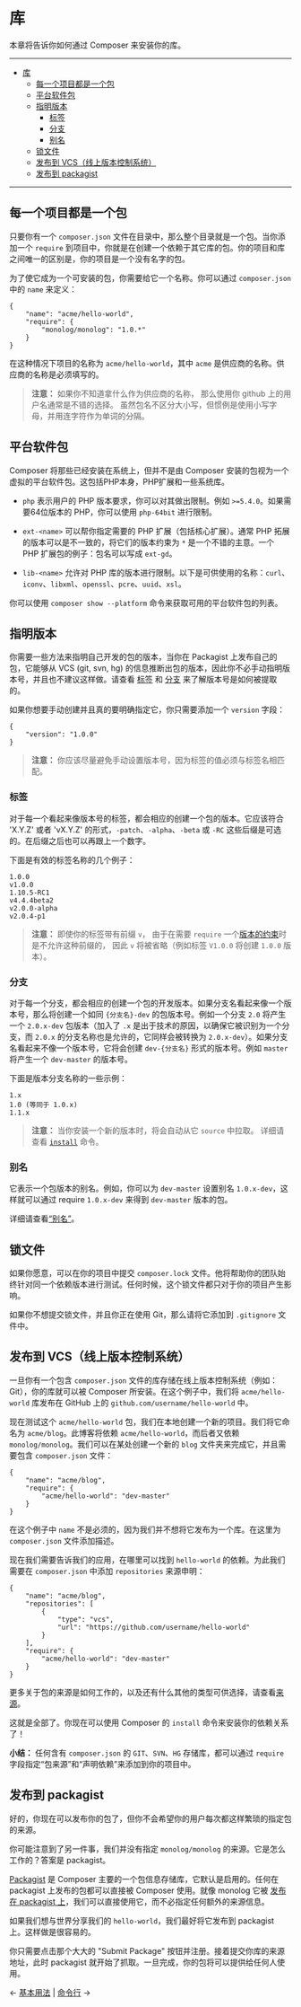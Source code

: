 # 库

本章将告诉你如何通过 Composer 来安装你的库。

---

- [库](#库)
  - [每一个项目都是一个包](#每一个项目都是一个包)
  - [平台软件包](#平台软件包)
  - [指明版本](#指明版本)
    - [标签](#标签)
    - [分支](#分支)
    - [别名](#别名)
  - [锁文件](#锁文件)
  - [发布到 VCS（线上版本控制系统）](#发布到-VCS-线上版本控制系统)
  - [发布到 packagist](#发布到-packagist)

---

## 每一个项目都是一个包

只要你有一个 `composer.json` 文件在目录中，那么整个目录就是一个包。当你添加一个 `require` 到项目中，你就是在创建一个依赖于其它库的包。你的项目和库之间唯一的区别是，你的项目是一个没有名字的包。

为了使它成为一个可安装的包，你需要给它一个名称。你可以通过 `composer.json` 中的 `name` 来定义：

    {
        "name": "acme/hello-world",
        "require": {
            "monolog/monolog": "1.0.*"
        }
    }

在这种情况下项目的名称为 `acme/hello-world`，其中 `acme` 是供应商的名称。供应商的名称是必须填写的。

> **注意：** 如果你不知道拿什么作为供应商的名称，
> 那么使用你 github 上的用户名通常是不错的选择。
> 虽然包名不区分大小写，但惯例是使用小写字母，并用连字符作为单词的分隔。

## 平台软件包

Composer 将那些已经安装在系统上，但并不是由 Composer 安装的包视为一个虚拟的平台软件包。这包括PHP本身，PHP扩展和一些系统库。

* `php` 表示用户的 PHP 版本要求，你可以对其做出限制。例如 `>=5.4.0`。如果需要64位版本的 PHP，你可以使用 `php-64bit` 进行限制。

* `ext-<name>` 可以帮你指定需要的 PHP 扩展（包括核心扩展）。通常 PHP 拓展的版本可以是不一致的，将它们的版本约束为 `*` 是一个不错的主意。一个 PHP 扩展包的例子：包名可以写成 `ext-gd`。

* `lib-<name>` 允许对 PHP 库的版本进行限制。以下是可供使用的名称：`curl`、`iconv`、`libxml`、`openssl`、`pcre`、`uuid`、`xsl`。

你可以使用 `composer show --platform` 命令来获取可用的平台软件包的列表。

## 指明版本

你需要一些方法来指明自己开发的包的版本，当你在 Packagist 上发布自己的包，它能够从 VCS (git, svn,
hg) 的信息推断出包的版本，因此你不必手动指明版本号，并且也不建议这样做。请查看 [标签](#标签) 和 [分支](#分支) 来了解版本号是如何被提取的。

如果你想要手动创建并且真的要明确指定它，你只需要添加一个 `version` 字段：

    {
        "version": "1.0.0"
    }

> **注意：** 你应该尽量避免手动设置版本号，因为标签的值必须与标签名相匹配。

### 标签

对于每一个看起来像版本号的标签，都会相应的创建一个包的版本。它应该符合 'X.Y.Z' 或者 'vX.Y.Z' 的形式，`-patch`、`-alpha`、`-beta` 或 `-RC` 这些后缀是可选的。在后缀之后也可以再跟上一个数字。

下面是有效的标签名称的几个例子：

    1.0.0
    v1.0.0
    1.10.5-RC1
    v4.4.4beta2
    v2.0.0-alpha
    v2.0.4-p1

> **注意：** 即使你的标签带有前缀 `v`，
> 由于在需要 `require` 一个[版本的约束](01-basic-usage.md#包版本)时是不允许这种前缀的，
> 因此 `v` 将被省略（例如标签 `V1.0.0` 将创建 `1.0.0` 版本）。

### 分支

对于每一个分支，都会相应的创建一个包的开发版本。如果分支名看起来像一个版本号，那么将创建一个如同 `{分支名}-dev` 的包版本号。例如一个分支 `2.0` 将产生一个 `2.0.x-dev` 包版本（加入了 `.x` 是出于技术的原因，以确保它被识别为一个分支，而 `2.0.x` 的分支名称也是允许的，它同样会被转换为 `2.0.x-dev`）。如果分支名看起来不像一个版本号，它将会创建 `dev-{分支名}` 形式的版本号。例如 `master` 将产生一个 `dev-master` 的版本号。

下面是版本分支名称的一些示例：

    1.x
    1.0 (等同于 1.0.x)
    1.1.x

> **注意：** 当你安装一个新的版本时，将会自动从它 `source` 中拉取。
> 详细请查看 [`install`](03-cli.md#install) 命令。

### 别名

它表示一个包版本的别名。例如，你可以为 `dev-master` 设置别名 `1.0.x-dev`，这样就可以通过 require `1.0.x-dev` 来得到 `dev-master` 版本的包。

详细请查看[“别名”](articles/aliases.md)。

## 锁文件

如果你愿意，可以在你的项目中提交 `composer.lock` 文件。他将帮助你的团队始终针对同一个依赖版本进行测试。任何时候，这个锁文件都只对于你的项目产生影响。

如果你不想提交锁文件，并且你正在使用 Git，那么请将它添加到 `.gitignore` 文件中。

## 发布到 VCS（线上版本控制系统）

一旦你有一个包含 `composer.json` 文件的库存储在线上版本控制系统（例如：Git），你的库就可以被 Composer 所安装。在这个例子中，我们将 `acme/hello-world` 库发布在 GitHub 上的 `github.com/username/hello-world` 中。

现在测试这个 `acme/hello-world` 包，我们在本地创建一个新的项目。我们将它命名为 `acme/blog`。此博客将依赖 `acme/hello-world`，而后者又依赖 `monolog/monolog`。我们可以在某处创建一个新的 `blog` 文件夹来完成它，并且需要包含 `composer.json` 文件：

    {
        "name": "acme/blog",
        "require": {
            "acme/hello-world": "dev-master"
        }
    }

在这个例子中 `name` 不是必须的，因为我们并不想将它发布为一个库。在这里为 `composer.json` 文件添加描述。

现在我们需要告诉我们的应用，在哪里可以找到 `hello-world` 的依赖。为此我们需要在 `composer.json` 中添加 `repositories` 来源申明：

    {
        "name": "acme/blog",
        "repositories": [
            {
                "type": "vcs",
                "url": "https://github.com/username/hello-world"
            }
        ],
        "require": {
            "acme/hello-world": "dev-master"
        }
    }

更多关于包的来源是如何工作的，以及还有什么其他的类型可供选择，请查看[来源](05-repositories.md)。

这就是全部了。你现在可以使用 Composer 的 `install` 命令来安装你的依赖关系了！

**小结：** 任何含有 `composer.json` 的 `GIT`、`SVN`、`HG` 存储库，都可以通过 `require` 字段指定“包来源”和“声明依赖”来添加到你的项目中。

## 发布到 packagist

好的，你现在可以发布你的包了，但你不会希望你的用户每次都这样繁琐的指定包的来源。

你可能注意到了另一件事，我们并没有指定 `monolog/monolog` 的来源。它是怎么工作的？答案是 packagist。

[Packagist](https://packagist.org/) 是 Composer 主要的一个包信息存储库，它默认是启用的。任何在 packagist 上发布的包都可以直接被 Composer 使用。就像 monolog
它被 [发布在 packagist 上](https://packagist.org/packages/monolog/monolog)，我们可以直接使用它，而不必指定任何额外的来源信息。

如果我们想与世界分享我们的 `hello-world`，我们最好将它发布到 packagist 上。这样做是很容易的。

你只需要点击那个大大的 "Submit Package" 按钮并注册。接着提交你库的来源地址，此时 packagist 就开始了抓取。一旦完成，你的包将可以提供给任何人使用。

&larr; [基本用法](01-basic-usage.md) |  [命令行](03-cli.md) &rarr;
